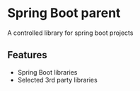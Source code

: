 # Spring Boot parent
A controlled library for spring boot projects

## Features
- Spring Boot libraries
- Selected 3rd party libraries
